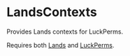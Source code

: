 # LandsContexts
Provides Lands contexts for LuckPerms.

Requires both [Lands](https://www.spigotmc.org/resources/lands-minecraft-land-claim-plugin-grief-prevention-protection-gui-management-wars-1-15-support.53313/) and [LuckPerms](https://www.spigotmc.org/resources/luckperms-an-advanced-permissions-plugin.28140/).